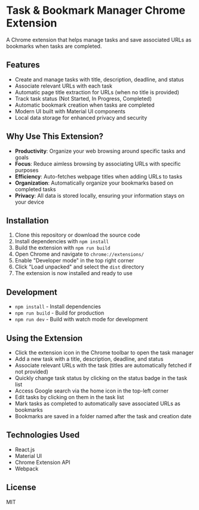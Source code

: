 # Task & Bookmark Manager Chrome Extension

A Chrome extension that helps manage tasks and save associated URLs as bookmarks when tasks are completed.

## Features

- Create and manage tasks with title, description, deadline, and status
- Associate relevant URLs with each task
- Automatic page title extraction for URLs (when no title is provided)
- Track task status (Not Started, In Progress, Completed)
- Automatic bookmark creation when tasks are completed
- Modern UI built with Material UI components
- Local data storage for enhanced privacy and security

## Why Use This Extension?

- **Productivity**: Organize your web browsing around specific tasks and goals
- **Focus**: Reduce aimless browsing by associating URLs with specific purposes
- **Efficiency**: Auto-fetches webpage titles when adding URLs to tasks
- **Organization**: Automatically organize your bookmarks based on completed tasks
- **Privacy**: All data is stored locally, ensuring your information stays on your device

## Installation

1. Clone this repository or download the source code
2. Install dependencies with `npm install`
3. Build the extension with `npm run build`
4. Open Chrome and navigate to `chrome://extensions/`
5. Enable "Developer mode" in the top right corner
6. Click "Load unpacked" and select the `dist` directory
7. The extension is now installed and ready to use

## Development

- `npm install` - Install dependencies
- `npm run build` - Build for production
- `npm run dev` - Build with watch mode for development

## Using the Extension

- Click the extension icon in the Chrome toolbar to open the task manager
- Add a new task with a title, description, deadline, and status
- Associate relevant URLs with the task (titles are automatically fetched if not provided)
- Quickly change task status by clicking on the status badge in the task list
- Access Google search via the home icon in the top-left corner
- Edit tasks by clicking on them in the task list
- Mark tasks as completed to automatically save associated URLs as bookmarks
- Bookmarks are saved in a folder named after the task and creation date

## Technologies Used

- React.js
- Material UI
- Chrome Extension API
- Webpack

## License

MIT
